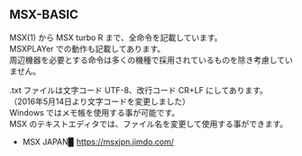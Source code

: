 ## MSX-BASIC

MSX(1) から MSX turbo R まで、全命令を記載しています。\
MSXPLAYer での動作も記載してあります。\
周辺機器を必要とする命令は多くの機種で採用されているものを除き考慮していません。

.txt ファイルは文字コード UTF-8、改行コード CR+LF にしてあります。\
（2016年5月14日より文字コードを変更しました）\
Windows ではメモ帳を使用する事が可能です。\
MSX のテキストエディタでは、ファイル名を変更して使用する事ができます。

* MSX JAPAN▉ https://msxjpn.jimdo.com/

